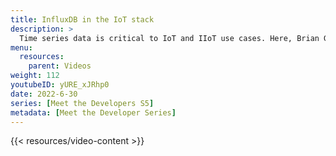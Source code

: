 ```yaml
---
title: InfluxDB in the IoT stack
description: >
  Time series data is critical to IoT and IIoT use cases. Here, Brian Gilmore discusses the IoT technology stack, where InfluxDB fits into that stack, and what benefits InfluxDB brings to those working in the IoT stack.
menu:
  resources:
    parent: Videos
weight: 112
youtubeID: yURE_xJRhp0
date: 2022-6-30
series: [Meet the Developers S5]
metadata: [Meet the Developer Series]
---
```


{{< resources/video-content >}}
